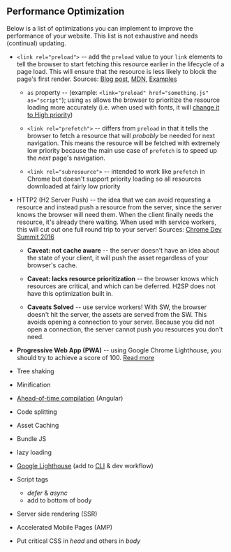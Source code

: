 
## Performance Optimization
Below is a list of optimizations you can implement to improve the performance of your website.  This list is not exhaustive and needs (continual) updating.

- `<link rel="preload">` -- add the `preload` value to your `link` elements to tell the browser to start fetching this resource earlier in the lifecycle of a page load.  This will ensure that the resource is less likely to block the page's first render. Sources: [Blog post](https://www.smashingmagazine.com/2016/02/preload-what-is-it-good-for/), [MDN](https://developer.mozilla.org/en-US/docs/Web/HTML/Preloading_content), [Examples](https://medium.com/reloading/preload-prefetch-and-priorities-in-chrome-776165961bbf)

  - `as` property -- (example: `<link="preload" href="something.js" as="script"`); using `as` allows the browser to prioritize the resource loading more accurately (i.e. when used with fonts, it will [change it to High priority](https://css-tricks.com/the-critical-request/#article-header-id-0))

  - `<link rel="prefetch">` -- differs from `preload` in that it tells the browser to fetch a resource that will _probably_ be needed for next navigation. This means the resource will be fetched with extremely low priority because the main use case of `prefetch` is to speed up the _next_ page's navigation.

  - `<link rel="subresource">` -- intended to work like `prefetch` in Chrome but doesn't support priority loading so all resources downloaded at fairly low priority

- HTTP2 (H2 Server Push) -- the idea that we can avoid requesting a resource and instead push a resource from the server, since the server knows the browser will need them.  When the client finally needs the resource, it's already there waiting. When used with service workers, this will cut out one full round trip to your server! Sources: [Chrome Dev Summit 2016](https://youtu.be/RWLzUnESylc?t=13m6s)

  - **Caveat: not cache aware** -- the server doesn't have an idea about the state of your client, it will push the asset regardless of your browser's cache.

  - **Caveat: lacks resource prioritization** -- the browser knows which resources are critical, and which can be deferred.  H2SP does not have this optimization built in.

  - **Caveats Solved** -- use service workers! With SW, the browser doesn't hit the server, the assets are served from the SW. This avoids opening a connection to your server.  Because you did not open a connection, the server cannot push you resources you don't need.

- **Progressive Web App (PWA)** -- using Google Chrome Lighthouse, you should try to achieve a score of 100.  [Read more](https://stevenfitzpatrick.io/blog/getting-100-on-the-lighthouse-audit)

- Tree shaking
- Minification
- [Ahead-of-time compilation](https://angular.io/guide/aot-compiler) (Angular)
- Code splitting
- Asset Caching
- Bundle JS
- lazy loading
- [Google Lighthouse](https://developers.google.com/web/tools/lighthouse/) (add to [CLI](https://github.com/GoogleChrome/lighthouse) & dev workflow)
- Script tags
  - _defer_ & _async_
  - add to bottom of body

- Server side rendering (SSR)
- Accelerated Mobile Pages (AMP)
- Put critical CSS in _head_ and others in _body_
